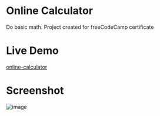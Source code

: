 # Online Calculator
Do basic math. Project created for freeCodeCamp certificate

# Live Demo
[online-calculator](https://mr-n30.github.io/online-calculator/)

# Screenshot
![image](https://github.com/mr-n30/online-calculator/assets/69602501/5605755c-625a-4bf3-b59b-88e71a96cc50)
